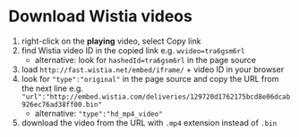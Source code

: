 # Download Wistia videos

1. right-click on the **playing** video, select Copy link
1. find Wistia video ID in the copied link e.g. `wvideo=tra6gsm6rl`
   - alternative: look for `hashedId=tra6gsm6rl` in the page source
1. load `http://fast.wistia.net/embed/iframe/` + video ID in your browser
1. look for `"type":"original"` in the page source and
   copy the URL from the next line
   e.g. `"url":"http://embed.wistia.com/deliveries/129720d1762175bcd8e06dcab926ec76ad38ff00.bin"`
   - alternative: `"type":"hd_mp4_video"`
1. download the video from the URL with `.mp4` extension instead of `.bin`
